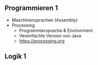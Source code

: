 ## Programmieren 1

- Maschinensprachen (Assembly)
- Processing
	- Programmiersprache & Environment
	- Vereinfachte Version von Java
	- https://processing.org
## Logik 1

